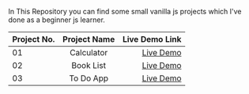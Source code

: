 In This Repository you can find some small vanilla js projects which I've done as a beginner js learner.


| Project No.| Project Name | Live Demo Link |
| :---         |     :---:      |          ---: |
| 01     |        Calculator     | [Live Demo](https://rifatibn-calculator.netlify.app/)   |
| 02     |        Book List    | [Live Demo](https://rifatibn-book-list.netlify.app/)   |
| 03    |        To Do App   | [Live Demo](https://rifatibn-todo-app.netlify.app/)   |

